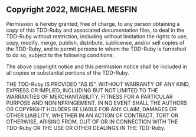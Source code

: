 ## Copyright 2022, MICHAEL MESFIN

Permission is hereby granted, free of charge, to any person obtaining a copy of this TDD-Ruby and associated documentation files, to deal in the TDD-Ruby without restriction, including without limitation the rights to use, copy, modify, merge, publish, distribute, sublicense, and/or sell copies of the TDD-Ruby, and to permit persons to whom the TDD-Ruby is furnished to do so, subject to the following conditions:

The above copyright notice and this permission notice shall be included in all copies or substantial portions of the TDD-Ruby.

THE TDD-Ruby IS PROVIDED "AS IS", WITHOUT WARRANTY OF ANY KIND, EXPRESS OR IMPLIED, INCLUDING BUT NOT LIMITED TO THE WARRANTIES OF MERCHANTABILITY, FITNESS FOR A PARTICULAR PURPOSE AND NONINFRINGEMENT. IN NO EVENT SHALL THE AUTHORS OR COPYRIGHT HOLDERS BE LIABLE FOR ANY CLAIM, DAMAGES OR OTHER LIABILITY, WHETHER IN AN ACTION OF CONTRACT, TORT OR OTHERWISE, ARISING FROM, OUT OF OR IN CONNECTION WITH THE TDD-Ruby OR THE USE OR OTHER DEALINGS IN THE TDD-Ruby.
